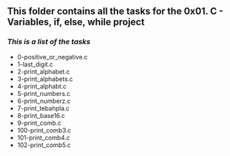 ## **This folder contains all the tasks for the 0x01. C - Variables, if, else, while project**
### *This is a list of the tasks*
- 0-positive_or_negative.c
- 1-last_digit.c
- 2-print_alphabet.c
- 3-print_alphabets.c
- 4-print_alphabt.c
- 5-print_numbers.c
- 6-print_numberz.c
- 7-print_tebahpla.c
- 8-print_base16.c
- 9-print_comb.c
- 100-print_comb3.c
- 101-print_comb4.c
- 102-print_comb5.c

